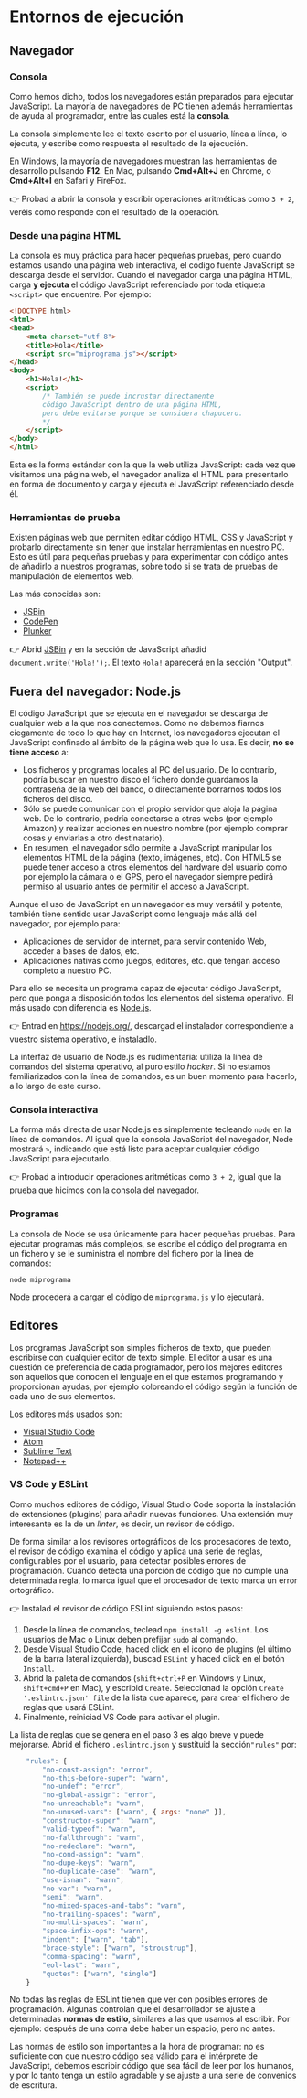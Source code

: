 # Entornos de ejecución

## Navegador
### Consola
Como hemos dicho, todos los navegadores están preparados para ejecutar JavaScript. La mayoría de navegadores de PC tienen además herramientas de ayuda al programador, entre las cuales está la **consola**.

La consola simplemente lee el texto escrito por el usuario, línea a línea, lo ejecuta, y escribe como respuesta el resultado de la ejecución.

En Windows, la mayoría de navegadores muestran las herramientas de desarrollo pulsando **F12**. En Mac, pulsando **Cmd+Alt+J** en Chrome, o **Cmd+Alt+I** en Safari y FireFox.

👉 Probad a abrir la consola y escribir operaciones aritméticas como `3 + 2`, veréis como responde con el resultado de la operación.

### Desde una página HTML
La consola es muy práctica para hacer pequeñas pruebas, pero cuando estamos usando una página web interactiva, el código fuente JavaScript se descarga desde el servidor. Cuando el navegador carga una página HTML, carga **y ejecuta** el código JavaScript referenciado por toda etiqueta `<script>` que encuentre. Por ejemplo:

```html
<!DOCTYPE html>
<html>
<head>
	<meta charset="utf-8">
	<title>Hola</title>
	<script src="miprograma.js"></script>
</head>
<body>
	<h1>Hola!</h1>
	<script>
		/* También se puede incrustar directamente
		código JavaScript dentro de una página HTML,
		pero debe evitarse porque se considera chapucero.
		*/
	</script>
</body>
</html>
```

Esta es la forma estándar con la que la web utiliza JavaScript: cada vez que visitamos una página web, el navegador analiza el HTML para presentarlo en forma de documento y carga y ejecuta el JavaScript referenciado desde él.

### Herramientas de prueba
Existen páginas web que permiten editar código HTML, CSS y JavaScript y probarlo directamente sin tener que instalar herramientas en nuestro PC. Esto es útil para pequeñas pruebas y para experimentar con código antes de añadirlo a nuestros programas, sobre todo si se trata de pruebas de manipulación de elementos web.

Las más conocidas son:
- [JSBin](https://jsbin.com/)
- [CodePen](http://codepen.io/)
- [Plunker](http://plnkr.co/)

👉 Abrid [JSBin](https://jsbin.com/) y en la sección de JavaScript añadid `document.write('Hola!');`. El texto `Hola!` aparecerá en la sección "Output".

## Fuera del navegador: Node.js
El código JavaScript que se ejecuta en el navegador se descarga de cualquier web a la que nos conectemos. Como no debemos fiarnos ciegamente de todo lo que hay en Internet, los navegadores ejecutan el JavaScript confinado al ámbito de la página web que lo usa. Es decir, **no se tiene acceso** a:
- Los ficheros y programas locales al PC del usuario. De lo contrario, podría buscar en nuestro disco el fichero donde guardamos la contraseña de la web del banco, o directamente borrarnos todos los ficheros del disco.
- Sólo se puede comunicar con el propio servidor que aloja la página web. De lo contrario, podría conectarse a otras webs (por ejemplo Amazon) y realizar acciones en nuestro nombre (por ejemplo comprar cosas y enviarlas a otro destinatario).
- En resumen, el navegador sólo permite a JavaScript manipular los elementos HTML de la página (texto, imágenes, etc). Con HTML5 se puede tener acceso a otros elementos del hardware del usuario como por ejemplo la cámara o el GPS, pero el navegador siempre pedirá permiso al usuario antes de permitir el acceso a JavaScript.

Aunque el uso de JavaScript en un navegador es muy versátil y potente, también tiene sentido usar JavaScript como lenguaje más allá del navegador, por ejemplo para:
- Aplicaciones de servidor de internet, para servir contenido Web, acceder a bases de datos, etc.
- Aplicaciones nativas como juegos, editores, etc. que tengan acceso completo a nuestro PC.

Para ello se necesita un programa capaz de ejecutar código JavaScript, pero que ponga a disposición todos los elementos del sistema operativo. El más usado con diferencia es [Node.js](https://nodejs.org/).

👉 Entrad en https://nodejs.org/, descargad el instalador correspondiente a vuestro sistema operativo, e instaladlo.

La interfaz de usuario de Node.js es rudimentaria: utiliza la línea de comandos del sistema operativo, al puro estilo _hacker_. Si no estamos familiarizados con la línea de comandos, es un buen momento para hacerlo, a lo largo de este curso.

### Consola interactiva
La forma más directa de usar Node.js es simplemente tecleando `node` en la línea de comandos. Al igual que la consola JavaScript del navegador, Node mostrará `>`, indicando que está listo para aceptar cualquier código JavaScript para ejecutarlo.

👉 Probad a introducir operaciones aritméticas como `3 + 2`, igual que la prueba que hicimos con la consola del navegador.

### Programas
La consola de Node se usa únicamente para hacer pequeñas pruebas. Para ejecutar programas más complejos, se escribe el código del programa en un fichero y se le suministra el nombre del fichero por la línea de comandos:
```
node miprograma
```

Node procederá a cargar el código de `miprograma.js` y lo ejecutará.

## Editores
Los programas JavaScript son simples ficheros de texto, que pueden escribirse con cualquier editor de texto simple. El editor a usar es una cuestión de preferencia de cada programador, pero los mejores editores son aquellos que conocen el lenguaje en el que estamos programando y proporcionan ayudas, por ejemplo coloreando el código según la función de cada uno de sus elementos.

Los editores más usados son:
- [Visual Studio Code](http://code.visualstudio.com/)
- [Atom](https://atom.io/)
- [Sublime Text](https://www.sublimetext.com/)
- [Notepad++](https://notepad-plus-plus.org/)

### VS Code y ESLint
Como muchos editores de código, Visual Studio Code soporta la instalación de extensiones (plugins) para añadir nuevas funciones. Una extensión muy interesante es la de un _linter_, es decir, un revisor de código.

De forma similar a los revisores ortográficos de los procesadores de texto, el revisor de código examina el código y aplica una serie de reglas, configurables por el usuario, para detectar posibles errores de programación. Cuando detecta una porción de código que no cumple una determinada regla, lo marca igual que el procesador de texto marca un error ortográfico.

👉 Instalad el revisor de código ESLint siguiendo estos pasos:
1. Desde la línea de comandos, teclead `npm install -g eslint`. Los usuarios de Mac o Linux deben prefijar `sudo` al comando.
2. Desde Visual Studio Code, haced click en el icono de plugins (el último de la barra lateral izquierda), buscad `ESLint` y haced click en el botón `Install`.
3. Abrid la paleta de comandos (`shift+ctrl+P` en Windows y Linux, `shift+cmd+P` en Mac), y escribid `Create`. Seleccionad la opción `Create '.eslintrc.json' file` de la lista que aparece, para crear el fichero de reglas que usará ESLint.
4. Finalmente, reiniciad VS Code para activar el plugin.

La lista de reglas que se genera en el paso 3 es algo breve y puede mejorarse. Abrid el fichero `.eslintrc.json` y sustituid la sección`"rules"` por:

```javascript
    "rules": {
        "no-const-assign": "error",
        "no-this-before-super": "warn",
        "no-undef": "error",
        "no-global-assign": "error",
        "no-unreachable": "warn",
        "no-unused-vars": ["warn", { args: "none" }],
        "constructor-super": "warn",
        "valid-typeof": "warn",
        "no-fallthrough": "warn",
        "no-redeclare": "warn",
        "no-cond-assign": "warn",
        "no-dupe-keys": "warn",
        "no-duplicate-case": "warn",
        "use-isnan": "warn",
        "no-var": "warn",
        "semi": "warn",
        "no-mixed-spaces-and-tabs": "warn",
        "no-trailing-spaces": "warn",
        "no-multi-spaces": "warn",
        "space-infix-ops": "warn",
        "indent": ["warn", "tab"],
        "brace-style": ["warn", "stroustrup"],
        "comma-spacing": "warn",
        "eol-last": "warn",
        "quotes": ["warn", "single"]
    }
```

No todas las reglas de ESLint tienen que ver con posibles errores de programación. Algunas controlan que el desarrollador se ajuste a determinadas **normas de estilo**, similares a las que usamos al escribir. Por ejemplo: después de una coma debe haber un espacio, pero no antes.

Las normas de estilo son importantes a la hora de programar: no es suficiente con que nuestro código sea válido para el intérprete de JavaScript, debemos escribir código que sea fácil de leer por los humanos, y por lo tanto tenga un estilo agradable y se ajuste a una serie de convenios de escritura.

<!-- ToDo: añadir http-server -->